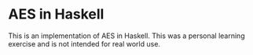 # AES in Haskell

This is an implementation of AES in Haskell. This was a personal learning exercise and is not intended for real world use.

